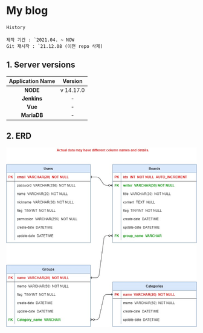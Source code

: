 My blog
=================
```
History

제작 기간 : `2021.04. ~ NOW
Git 재시작 : `21.12.08 (이전 repo 삭제)
```
## 1. Server versions

|      Application Name       | Version |
|:---------------------:|:--------:|
| <b> NODE </b> |  v 14.17.0  |
| <b> Jenkins </b> |  -  |
| <b> Vue </b> |  -  |
| <b> MariaDB </b> |  -  |

## 2. ERD

![MyWeb.jpg](./github/ERD.jpg)